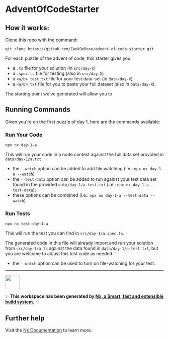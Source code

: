 # AdventOfCodeStarter

## How it works:

Clone this repo with the command:

```terminal
git clone https://github.com/ZackDeRose/advent-of-code-starter.git
```

For each puzzle of the advent of code, this starter gives you:
+ a `.ts` file for your solution (in `src/day-X`)
+ a `.spec.ts` file for testing (also in `src/day-X`)
+ a `<a/b>.test.txt` file for your test data-set (in `data/day-X`)
+ a `<a/b>.txt` file for you to paste your full dataset (also in `data/day-X`).

The starting point we've generated will allow you to 

## Running Commands

Given you're on the first puzzle of day 1, here are the commands available:

### Run Your Code

```terminal
npx nx day-1-a
```

This will run your code in a node context against the full data set provided in `data/day-1/a.txt`

+ the `--watch` option can be added to add file watching (i.e.: `npx nx day-1-a --watch`)
+ the `--test-data` option can be added to run against your test data set found in the provided `data/day-1/a-test.txt` (i.e.: `npx nx day-1-a --test-data`);
+ these options can be combined (i.e.: `npx nx day-1-a --test-data --watch`)

### Run Tests

```terminal
npx nx test-day-1-a
```

This will run the test you can find in `src/day-1/a.spec.ts`.

The generated code in this file will already import and run your solution from `src/day-1/a.ts` against the data found in `data/day-1/a-test.txt`, but you are welcome to adjust this test code as needed.

+ the `--watch` option can be used to turn on file-watching for your test.

---

<a href="https://nx.dev" target="_blank" rel="noreferrer"><img src="https://raw.githubusercontent.com/nrwl/nx/master/images/nx-logo.png" width="45"></a>

✨ **This workspace has been generated by [Nx, a Smart, fast and extensible build system.](https://nx.dev)** ✨

## Further help

Visit the [Nx Documentation](https://nx.dev) to learn more.
